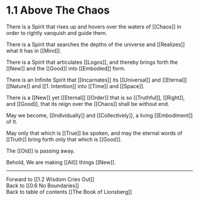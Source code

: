 # 1.1 Above The Chaos

There is a Spirit that rises up and hovers over the waters of [[Chaos]] in order to rightly vanquish and guide them.  

There is a Spirit that searches the depths of the universe and [[Realizes]] what It has in [[Mind]].  

There is a Spirit that articulates [[Logos]], and thereby brings forth the [[New]] and the [[Good]] into [[Embodied]] form.  

There is an Infinite Spirit that [[Incarnates]] its [[Universal]] and [[Eternal]] [[Nature]] and [[1. Intention]] into [[Time]] and [[Space]].  

There is a [[New]] yet [[Eternal]] [[Order]] that is so [[Truthful]], [[Right]], and [[Good]], that its reign over the [[Chaos]] shall be without end.  

May we become, [[Individually]] and [[Collectively]], a living [[Embodiment]] of It.  

May only that which is [[True]] be spoken, and may the eternal words of [[Truth]] bring forth only that which is [[Good]].  

The [[Old]] is passing away.  

Behold, We are making [[All]] things [[New]].  

___

Forward to [[1.2 Wisdom Cries Out]]  
Back to [[0.6 No Boundaries]]  
Back to table of contents [[The Book of Lionsberg]]  
